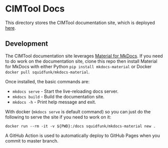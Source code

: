 # CIMTool Docs
This directory stores the CIMTool documentation site, which is deployed [here](https://cimtool.ucaiug.io/CIMTool/).

## Development
The CIMTool documentation site leverages [Material for MkDocs](https://squidfunk.github.io/mkdocs-material). If you need to do work on the documentation site, clone this repo then install Material for MkDocs with either Python `pip install mkdocs-material` or Docker `docker pull squidfunk/mkdocs-material`. 

Once installed, the basic commands are:

* `mkdocs serve` - Start the live-reloading docs server.
* `mkdocs build` - Build the documentation site.
* `mkdocs -h` - Print help message and exit.

With docker (`mkdocs serve` is default command) so you can just do the following to serve the site if you need to work on it:

    docker run --rm -it -v ${PWD}:/docs squidfunk/mkdocs-material new .

A GitHub Action is used to automatically deploy to GitHub Pages when you commit to master branch.
